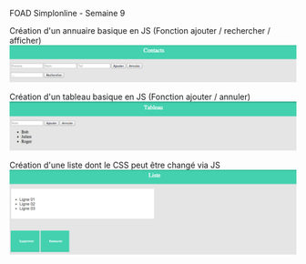 FOAD Simplonline - Semaine 9

Création d'un annuaire basique en JS (Fonction ajouter / rechercher / afficher)
![Visualisation](tableau/annuaire.png) 

Création d'un tableau basique en JS (Fonction ajouter / annuler)
![Visualisation](tableau/tableau.png) 

Création d'une liste dont le CSS peut être changé via JS
![Visualisation](liste/liste.png) 